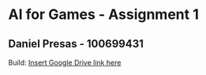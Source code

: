 # AI for Games - Assignment 1

## Daniel Presas - 100699431

Build: [Insert Google Drive link here]()
